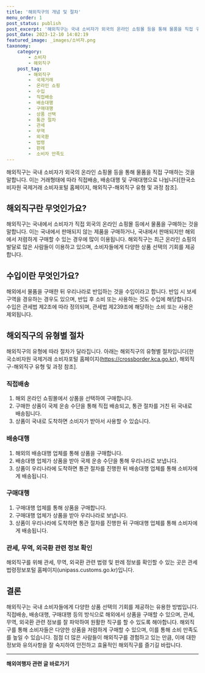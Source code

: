 ```yaml
---
title: '해외직구의 개념 및 절차'
menu_order: 1
post_status: publish
post_excerpt: '해외직구는 국내 소비자가 외국의 온라인 쇼핑몰 등을 통해 물품을 직접 구매하는 것을 말합니다. 이는 거래형태에 따라 직접배송, 배송대행 및 구매대행으로 나뉩니다 한국소비자원 국제거래 소비자포털 홈페이지, 해외직구 해외직구 유형 및 과정 참조 .'
post_date: 2023-12-10 14:02:19
featured_image: _images/소비자.png
taxonomy:
    category:
        - 소비자
        - 해외직구
    post_tag:
        - 해외직구
        -  국제거래
        -  온라인 쇼핑
        -  수입
        -  직접배송
        -  배송대행
        -  구매대행
        -  상품 선택
        -  통관 절차
        -  관세
        -  무역
        -  외국환
        -  법령
        -  판례
        -  소비자 만족도
---
```



해외직구는 국내 소비자가 외국의 온라인 쇼핑몰 등을 통해 물품을 직접 구매하는 것을 말합니다. 이는 거래형태에 따라 직접배송, 배송대행 및 구매대행으로 나뉩니다[한국소비자원 국제거래 소비자포털 홈페이지, 해외직구-해외직구 유형 및 과정 참조].

## 해외직구란 무엇인가요?
해외직구는 국내에서 소비자가 직접 외국의 온라인 쇼핑몰 등에서 물품을 구매하는 것을 말합니다. 이는 국내에서 판매되지 않는 제품을 구매하거나, 국내에서 판매되지만 해외에서 저렴하게 구매할 수 있는 경우에 많이 이용됩니다. 해외직구는 최근 온라인 쇼핑의 발달로 많은 사람들이 이용하고 있으며, 소비자들에게 다양한 상품 선택의 기회를 제공합니다.

## 수입이란 무엇인가요?
해외에서 물품을 구매한 뒤 우리나라로 반입하는 것을 수입이라고 합니다. 반입 시 보세구역을 경유하는 경우도 있으며, 반입 후 소비 또는 사용하는 것도 수입에 해당합니다. 수입은 관세법 제2조에 따라 정의되며, 관세법 제239조에 해당하는 소비 또는 사용은 제외됩니다.

## 해외직구의 유형별 절차
해외직구의 유형에 따라 절차가 달라집니다. 아래는 해외직구의 유형별 절차입니다[한국소비자원 국제거래 소비자포털 홈페이지(https://crossborder.kca.go.kr), 해외직구-해외직구 유형 및 과정 참조].

### 직접배송
1. 해외 온라인 쇼핑몰에서 상품을 선택하여 구매합니다.
2. 구매한 상품이 국제 운송 수단을 통해 직접 배송되고, 통관 절차를 거친 뒤 국내로 배송됩니다.
3. 상품이 국내로 도착하면 소비자가 받아서 사용할 수 있습니다.

### 배송대행
1. 해외의 배송대행 업체를 통해 상품을 구매합니다.
2. 배송대행 업체가 상품을 받아 국제 운송 수단을 통해 우리나라로 보냅니다.
3. 상품이 우리나라에 도착하면 통관 절차를 진행한 뒤 배송대행 업체를 통해 소비자에게 배송됩니다.

### 구매대행
1. 구매대행 업체를 통해 상품을 구매합니다.
2. 구매대행 업체가 상품을 받아 우리나라로 보냅니다.
3. 상품이 우리나라에 도착하면 통관 절차를 진행한 뒤 구매대행 업체를 통해 소비자에게 배송됩니다.

### 관세, 무역, 외국환 관련 정보 확인
해외직구를 위해 관세, 무역, 외국환 관련 법령 및 판례 정보를 확인할 수 있는 곳은 관세법령정보포털 홈페이지(unipass.customs.go.kr)입니다.

## 결론
해외직구는 국내 소비자들에게 다양한 상품 선택의 기회를 제공하는 유용한 방법입니다. 직접배송, 배송대행, 구매대행 등의 방식으로 해외에서 상품을 구매할 수 있으며, 관세, 무역, 외국환 관련 정보를 잘 파악하여 원활한 직구를 할 수 있도록 해야합니다. 해외직구를 통해 소비자들은 다양한 상품을 저렴하게 구매할 수 있으며, 이를 통해 소비 만족도를 높일 수 있습니다. 점점 더 많은 사람들이 해외직구를 경험하고 있는 만큼, 이에 대한 정보와 유의사항을 잘 숙지하여 안전하고 효율적인 해외직구를 즐기길 바랍니다.
<!-- wp:separator -->
<hr class="wp-block-separator has-alpha-channel-opacity"/>
<!-- /wp:separator -->

<!-- wp:group {"backgroundColor":"base","layout":{"type":"constrained"}} -->
<div class="wp-block-group has-base-background-color has-background"><!-- wp:paragraph {"align":"center","fontSize":"medium"} -->
<p class="has-text-align-center has-large-font-size"><strong>해외여행자 관련 글 바로가기</strong></p>
<!-- /wp:paragraph -->


<!-- wp:latest-posts
{"categories":[{"id":14870,"count":19,"description":"","link":"https://uknowlaw.com/category/%ed%95%b4%ec%99%b8%ec%97%ac%ed%96%89%ec%9e%90/","name":"해외여행자","slug":"해외여행자","taxonomy":"category","parent":0,"meta":[],"_links":{"self":[{"href":"https://uknowlaw.com/wp-json/wp/v2/categories/14870"}],"collection":[{"href":"https://uknowlaw.com/wp-json/wp/v2/categories"}],"about":[{"href":"https://uknowlaw.com/wp-json/wp/v2/taxonomies/category"}],"wp:post_type":[{"href":"https://uknowlaw.com/wp-json/wp/v2/posts?categories=14870"}],"curies":[{"name":"wp","href":"https://api.w.org/{rel}","templated":true}]}}],"postsToShow":100,"excerptLength":28,"postLayout":"grid","columns":2,"featuredImageAlign":"left","featuredImageSizeSlug":"large","fontSize":"small"} /--></div>
<!-- /wp:group -->